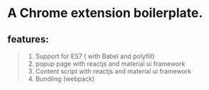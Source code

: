# A Chrome extension boilerplate.
## features: 
> 1. Support for  ES7 ( with Babel and polyfill)
> 2. popup page with reactjs and material ui framework
> 3. Content script with reactjs and material ui framework
> 4. Bundling (webpack)

